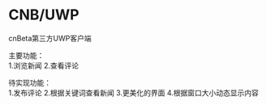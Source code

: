 # CNB/UWP
cnBeta第三方UWP客户端<br />
<p>主要功能：<br />
1.浏览新闻
2.查看评论</p>
<p>待实现功能：<br />
1.发布评论
2.根据关键词查看新闻
3.更美化的界面
4.根据窗口大小动态显示内容</p>
